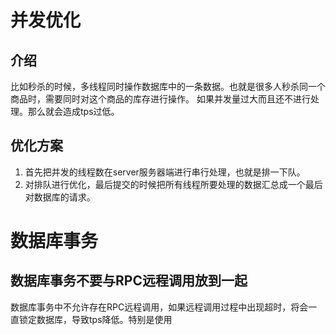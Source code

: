 # 并发优化
## 介绍
  比如秒杀的时候，多线程同时操作数据库中的一条数据。也就是很多人秒杀同一个商品时，需要同时对这个商品的库存进行操作。
  如果并发量过大而且还不进行处理。那么就会造成tps过低。
## 优化方案
1. 首先把并发的线程数在server服务器端进行串行处理，也就是排一下队。
2. 对排队进行优化，最后提交的时候把所有线程所要处理的数据汇总成一个最后对数据库的请求。

# 数据库事务
## 数据库事务不要与RPC远程调用放到一起
  数据库事务中不允许存在RPC远程调用，如果远程调用过程中出现超时，将会一直锁定数据库，导致tps降低。特别是使用